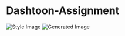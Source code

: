 # Dashtoon-Assignment
![Style Image](image-from-rawpixel-id-537404-jpeg.jpeg)
![Generated Image](Generated.jpeg)

